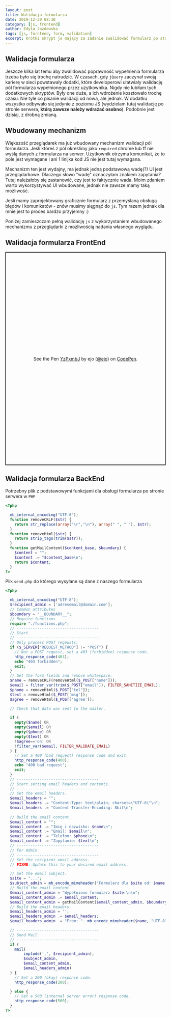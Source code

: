 ```yaml
---
layout: post
title: Walidacja formularza
date: 2019-12-30 08:30
category: [js, frontend]
author: Edyta Jozdowska
tags: [js, forntend, form, validation]
excerpt: Krótki skrypt js mający za zadanie zwalidować formularz po stronie użytkownika i po stronie serwera.
---
```


## Walidacja formularza
Jeszcze kilka lat temu aby zwalidować poprawność wypełnienia formularza trzeba było się trochę natrudzić. W czasach, gdy `jQuery` zaczynał swoją karierę w sieci powstawały dodatki, które developerowi ułatwiały walidację pól formularza wypełnionego przez użytkownika. Nigdy nie lubiłam tych dodatkowych skryptów. Były one duże, a ich wdrożenie kosztowało trochę czasu. Nie tyle co pisanie walidacji od nowa, ale jednak. W dodatku wszystko odbywało się jedynie z poziomu JS (wydzielam tutaj walidację po stronie serwera, **którą zawsze należy wdrażać osobno**). Podobnie jest dzisiaj, z drobną zmianą. 

## Wbudowany mechanizm
Większość przeglądarek ma już wbudowany mechanizm walidacji pól formularza. Jeśli któreś z pól określimy jako `required` chrome lub ff nie wyślą danych z formularza na serwer. Użytkownik otrzyma komunikat, że to pole jest wymagane i ani 1 linijka kod JS nie jest tutaj wymagana.

Mechanizm ten jest wydajny, ma jednak jedną podstawową wadę(?) UI jest przeglądarkowe. Dlaczego słowo "wadę" oznaczyłam znakiem zapytania? Tutaj należałoby się zastanowić, czy jest to faktycznie wada. Moim zdaniem warto wykorzystywać UI wbudowane, jednak nie zawsze mamy taką możliwość. 

Jeśli mamy zaprojektowany graficznie formularz z przemyślaną obsługą błędów i komunikatów - znów musimy sięgnąć do `js`. Tym razem jednak dla mnie jest to proces bardzo przyjemny :) 

Poniżej zamieszczam pełną walidację `js` z wykorzystaniem wbudowanego mechanizmu z przeglądarki z możliwością nadania własnego wyglądu.

## Walidacja formularza FrontEnd
<p class="codepen" data-height="670" data-theme-id="dark" data-default-tab="html,result" data-user="ejo" data-slug-hash="YzPxmbJ" style="height: 670px; box-sizing: border-box; display: flex; align-items: center; justify-content: center; border: 2px solid; margin: 1em 0; padding: 1em;" data-pen-title="YzPxmbJ">
  <span>See the Pen <a href="https://codepen.io/ejo/pen/YzPxmbJ">
  YzPxmbJ</a> by ejo (<a href="https://codepen.io/ejo">@ejo</a>)
  on <a href="https://codepen.io">CodePen</a>.</span>
</p>
<script async src="https://static.codepen.io/assets/embed/ei.js"></script>

## Walidacja formularza BackEnd
Potrzebny plik z podstawowymi funkcjami dla obsługi formularza po stronie serwera w `PHP`

```php
<?php

  mb_internal_encoding("UTF-8");
  function removeCRLF($str) {
    return str_replace(array("\r","\n"), array(" ", " "), $str);
  }
  function removeHtml($str) {
    return strip_tags(trim($str));
  }
  function getMailContent($content_base, $boundary) {
    $content = "";
    $content .= "$content_base\n";
    return $content;
  }
?>
```

Plik `send.php` do którego wysyłane są dane z naszego formularza
```php
<?php

  mb_internal_encoding("UTF-8");
  $recipient_admin = ['adresemail@domain.com'];
  // Common attributes
  $boundary = "__BOUNDARY__";
  // Require functions
  require "./functions.php";
  // ------------------------------------
  // Start
  // ------------------------------------
  // Only process POST reqeusts.
  if ($_SERVER["REQUEST_METHOD"] != "POST") {
    // Not a POST request, set a 403 (forbidden) response code.
    http_response_code(403);
    echo "403 forbidden";
    exit;
  }
  // Get the form fields and remove whitespace.
  $name = removeCRLF(removeHtml($_POST["name"]));
  $email = filter_var(trim($_POST["email"]), FILTER_SANITIZE_EMAIL);
  $phone = removeHtml($_POST["tel"]);
  $text = removeHtml($_POST['msg']);
  $agree = removeHtml($_POST['agree']);

  // Check that data was sent to the mailer.

  if (
    empty($name) OR
    empty($email) OR
    empty($phone) OR
    empty($text) OR
    !$agree=='on' OR
    !filter_var($email, FILTER_VALIDATE_EMAIL)
  ) {
    // Set a 400 (bad request) response code and exit.
    http_response_code(400);
    echo "400 bad request";
    exit;
  }
  // ------------------------------------
  // Start setting email headers and contents.
  // ------------------------------------
  // Set the email headers.
  $email_headers = "";
  $email_headers .= "Content-Type: text/plain; charset=\"UTF-8\"\n";
  $email_headers .= "Content-Transfer-Encoding: 8bit\n";
 
  // Build the email content.
  $email_content = "";
  $email_content .= "Imię i nazwisko: $name\n";
  $email_content .= "Email: $email\n";
  $email_content .= "Telefon: $phone\n";
  $email_content .= "Zapytanie: $text\n";
  // ------------------------------------
  // For Admin
  // ------------------------------------
  // Set the recipient email address.
  // FIXME: Update this to your desired email address.

  // Set the email subject.
  $site = "...";
  $subject_admin = mb_encode_mimeheader("Formularz dla $site od: $name ", "UTF-8");
  // Build the email content.
  $email_content_admin = "Wypełniono formularz $site:\n\n";
  $email_content_admin .= $email_content;
  $email_content_admin = getMailContent($email_content_admin, $boundary);
  // Build the email headers.
  $email_headers_admin = '';
  $email_headers_admin .= $email_headers;
  $email_headers_admin .= "From: ". mb_encode_mimeheader($name, "UTF-8"). " <$email>";

  // ------------------------------------
  // Send Mail
  // ------------------------------------
  if (
    mail(
        implode(',', $recipient_admin), 
        $subject_admin, 
        $email_content_admin, 
        $email_headers_admin)
  ) {    
    // Set a 200 (okay) response code.
    http_response_code(200);

  } else {
    // Set a 500 (internal server error) response code.
    http_response_code(500);    
  }
?>

```


